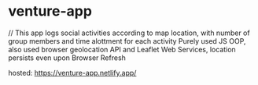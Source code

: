 # venture-app

// This app logs social activities according to map location, with number of group members and time alottment for each activity 
Purely used JS OOP, also used browser geolocation API and Leaflet Web Services, location persists even upon Browser Refresh

hosted: https://venture-app.netlify.app/

